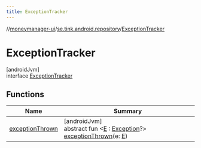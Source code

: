 ```yaml
---
title: ExceptionTracker
---
```

//[moneymanager-ui](../../../index.html)/[se.tink.android.repository](../index.html)/[ExceptionTracker](index.html)



# ExceptionTracker



[androidJvm]\
interface [ExceptionTracker](index.html)



## Functions


| Name | Summary |
|---|---|
| [exceptionThrown](exception-thrown.html) | [androidJvm]<br>abstract fun &lt;[E](exception-thrown.html) : [Exception](https://developer.android.com/reference/kotlin/java/lang/Exception.html)?&gt; [exceptionThrown](exception-thrown.html)(e: [E](exception-thrown.html)) |

